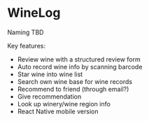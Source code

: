 # WineLog
Naming TBD

Key features:
* Review wine with a structured review form
* Auto record wine info by scanning barcode 
* Star wine into wine list 
* Search own wine base for wine records 
* Recommend to friend (through email?)
* Give recommendation 
* Look up winery/wine region info 
* React Native mobile version 

